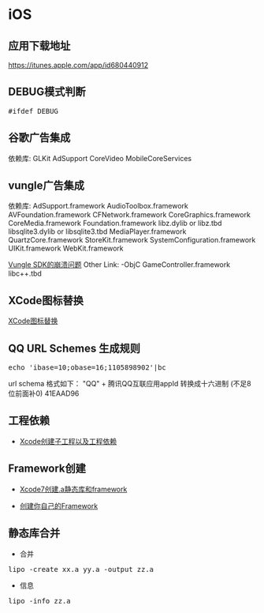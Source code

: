 # iOS

## 应用下载地址
https://itunes.apple.com/app/id680440912

## DEBUG模式判断
<pre>
#ifdef DEBUG
</pre>

## 谷歌广告集成
依赖库:
GLKit 
AdSupport 
CoreVideo 
MobileCoreServices

## vungle广告集成
依赖库:
AdSupport.framework
AudioToolbox.framework
AVFoundation.framework
CFNetwork.framework
CoreGraphics.framework
CoreMedia.framework
Foundation.framework
libz.dylib or libz.tbd
libsqlite3.dylib or libsqlite3.tbd
MediaPlayer.framework
QuartzCore.framework
StoreKit.framework
SystemConfiguration.framework
UIKit.framework
WebKit.framework

[Vungle SDK的崩溃问题](http://www.jianshu.com/p/b824ed3e8ef5)
Other Link: -ObjC
GameController.framework
libc++.tbd







## XCode图标替换
[XCode图标替换](XCode图标替换.md)

## QQ URL Schemes 生成规则

<pre>echo 'ibase=10;obase=16;1105898902'|bc</pre>

url schema 格式如下：
"QQ" + 腾讯QQ互联应用appId 转换成十六进制 (不足8位前面补0)
41EAAD96


## 工程依赖

- [Xcode创建子工程以及工程依赖](http://www.jianshu.com/p/f2bc7d155a86)

## Framework创建

- [Xcode7创建.a静态库和framework](http://www.cnblogs.com/XYQ-208910/p/5157673.html)

- [创建你自己的Framework](http://www.cocoachina.com/ios/20150127/11022.html)

## 静态库合并
- 合并
<pre>
lipo -create xx.a yy.a -output zz.a
</pre>

- 信息
<pre>
lipo -info zz.a
</pre>
